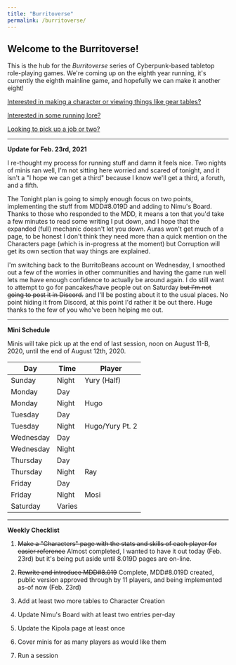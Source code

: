```yaml
---
title: "Burritoverse"
permalink: /burritoverse/
---
```


## Welcome to the Burritoverse!

This is the hub for the *Burritoverse* series of Cyberpunk-based tabletop role-playing games. We're coming up on the eighth year running, it's currently the eighth mainline game, and hopefully we can make it another eight!

[Interested in making a character or viewing things like gear tables?](/burritoverse/ccreation/)

[Interested in some running lore?](/burritoverse/lore/)

[Looking to pick up a job or two?](/burritoverse/jobs/)

---

**Update for Feb. 23rd, 2021**

I re-thought my process for running stuff and damn it feels nice. Two nights of minis ran well, I'm not sitting here worried and scared of tonight, and it isn't a "I hope we can get a third" because I know we'll get a third, a foruth, and a fifth.

The Tonight plan is going to simply enough focus on two points, implementing the stuff from MDD#8.019D and adding to Nimu's Board. Thanks to those who responded to the MDD, it means a ton that you'd take a few minutes to read some writing I put down, and I hope that the expanded (full) mechanic doesn't let you down. Auras won't get much of a page, to be honest I don't think they need more than a quick mention on the Characters page (which is in-progress at the moment) but Corruption will get its own section that way things are explained.

I'm switching back to the BurritoBeans account on Wednesday, I smoothed out a few of the worries in other communities and having the game run well lets me have enough confidence to actually be around again. I do still want to attempt to go for pancakes/have people out on Saturday ~~but I'm not going to post it in Discord.~~ and I'll be posting about it to the usual places. No point hiding it from Discord, at this point I'd rather it be out there. Huge thanks to the few of you who've been helping me out.

---

**Mini Schedule**

Minis will take pick up at the end of last session, noon on August 11-B, 2020, until the end of August 12th, 2020.

Day       | Time   | Player
----------|--------|-------
Sunday    | Night  | Yury (Half)
Monday    | Day    | 
Monday    | Night  | Hugo
Tuesday   | Day    | 
Tuesday   | Night  | Hugo/Yury Pt. 2
Wednesday | Day    | 
Wednesday | Night  | 
Thursday  | Day    | 
Thursday  | Night  | Ray
Friday    | Day    | 
Friday    | Night  | Mosi
Saturday  | Varies | 

---

**Weekly Checklist**

1. ~~Make a "Characters" page with the stats and skills of each player for easier reference~~ Almost completed, I wanted to have it out today (Feb. 23rd) but it's being put aside until 8.019D pages are on-line.

2. ~~Rewrite and introduce MDD#8.019~~ Complete, MDD#8.019D created, public version approved through by 11 players, and being implemented as-of now (Feb. 23rd)

3. Add at least two more tables to Character Creation

4. Update Nimu's Board with at least two entries per-day

5. Update the Kipola page at least once

6. Cover minis for as many players as would like them

7. Run a session
